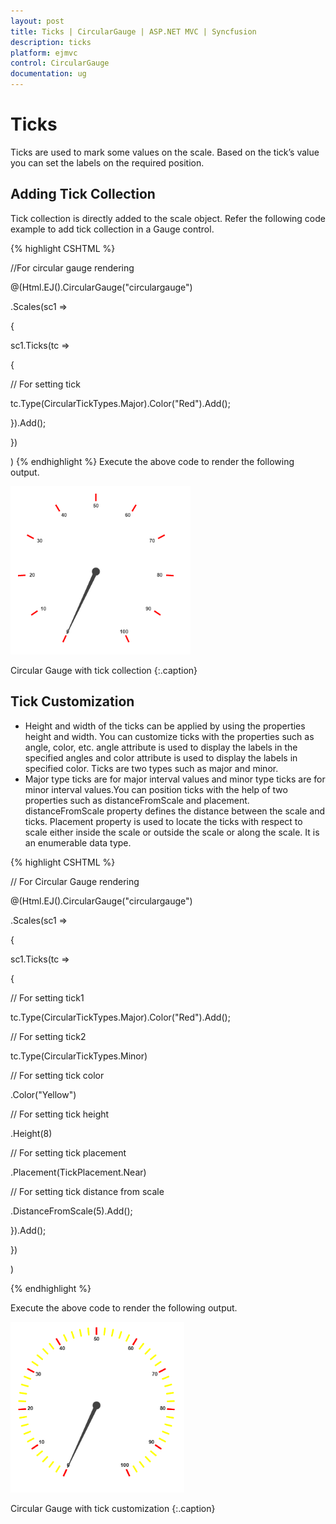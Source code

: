 ```yaml
---
layout: post
title: Ticks | CircularGauge | ASP.NET MVC | Syncfusion
description: ticks
platform: ejmvc
control: CircularGauge
documentation: ug
---
```


# Ticks

Ticks are used to mark some values on the scale. Based on the tick’s value you can set the labels on the required position.

## Adding Tick Collection 

Tick collection is directly added to the scale object. Refer the following code example to add tick collection in a Gauge control.

{% highlight CSHTML %}


//For circular gauge rendering

@(Html.EJ().CircularGauge("circulargauge")

.Scales(sc1 =>

{

sc1.Ticks(tc =>

{

// For setting tick

tc.Type(CircularTickTypes.Major).Color("Red").Add();

}).Add();

})

)
{% endhighlight %}
Execute the above code to render the following output.

![](Ticks_images/Ticks_img1.png)

Circular Gauge with tick collection
{:.caption}


## Tick Customization

* Height and width of the ticks can be applied by using the properties height and width. You can customize ticks with the properties such as angle, color, etc. angle attribute is used to display the labels in the specified angles and color attribute is used to display the labels in specified color. Ticks are two types such as major and minor.
* Major type ticks are for major interval values and minor type ticks are for minor interval values.You can position ticks with the help of two properties such as distanceFromScale and placement. distanceFromScale property defines the distance between the scale and ticks.  Placement property is used to locate the ticks with respect to scale either inside the scale or outside the scale or along the scale. It is an enumerable data type.

{% highlight CSHTML %}

// For Circular Gauge rendering

@(Html.EJ().CircularGauge("circulargauge")

.Scales(sc1 =>

{

sc1.Ticks(tc =>

{

// For setting tick1

tc.Type(CircularTickTypes.Major).Color("Red").Add();

// For setting tick2

tc.Type(CircularTickTypes.Minor)

// For setting tick color

.Color("Yellow")

// For setting tick height

.Height(8)

// For setting tick placement

.Placement(TickPlacement.Near)

// For setting tick distance from scale

.DistanceFromScale(5).Add();

}).Add();

})

)

{% endhighlight  %}

Execute the above code to render the following output.

![](Ticks_images/Ticks_img2.png)

Circular Gauge with tick customization
{:.caption}




